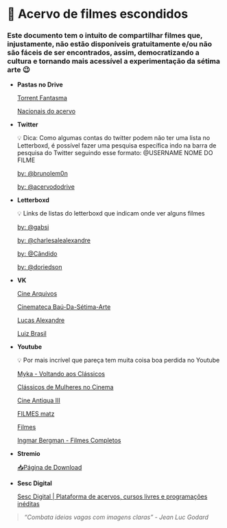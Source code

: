 # 🍿 Acervo de filmes escondidos

### Este documento tem o intuito de compartilhar filmes que, injustamente, não estão disponíveis gratuitamente e/ou não são fáceis de ser encontrados, assim, democratizando a cultura e tornando mais acessível a experimentação da sétima arte 😉

- **Pastas no Drive**
    
    [Torrent Fantasma](https://drive.google.com/drive/folders/1UAknxNJ2lYDv0RTQCFp9yJnJHsdkjHMW)
    
    [Nacionais do acervo](https://drive.google.com/drive/folders/1pQtpQfKa4VrIat5z11JVDMmVhh3Ux1NA)
    
- **Twitter**
    
    <aside>
    💡 Dica: Como algumas contas do twitter podem não ter uma lista no Letterboxd, é possível fazer uma pesquisa específica indo na barra de pesquisa do Twitter seguindo esse formato: @USERNAME NOME DO FILME
    
    </aside>
    
    [by: @brunolem0n](https://twitter.com/brunolem0n/status/1669377510780334083)
    
    [by: @acervododrive](https://twitter.com/acervododrive)
    
- **Letterboxd**
    
    <aside>
    💡 Links de listas do letterboxd que indicam onde ver alguns filmes
    
    </aside>
    
    [by: @gabsi](https://letterboxd.com/gabsteincian/list/catalogo/)
    
    [by: @charlesalealexandre](https://letterboxd.com/kingcharlesbr/list/watchlist-youtube-vimeo-with-links-1/)
    
    [by: @Cândido](https://letterboxd.com/joao_candido/list/cine-arquivos-vk/)
    
    [by: @doriedson](https://letterboxd.com/dori_critico/list/cinemateca-bau-da-setima-arte/)
    
- **VK**
    
    [Cine Arquivos](https://vk.com/id672517234)
    
    [Cinemateca Baú-Da-Sétima-Arte](https://vk.com/bausetima)
    
    [Lucas Alexandre](https://vk.com/id650755535)
    
    [Luiz Brasil](https://vk.com/id437024591)
    
- **Youtube**
    
    <aside>
    💡 Por mais incrível que pareça tem muita coisa boa perdida no Youtube
    
    </aside>
    
    [Myka - Voltando aos Clássicos](https://www.youtube.com/@VoltandoaosClassicos)
    
    [Clássicos de Mulheres no Cinema](https://www.youtube.com/@ClassicosdeMulheresnoCinema)
    
    [Cine Antiqua III](https://www.youtube.com/@cineantiqua3)
    
    [FILMES matz](https://youtube.com/playlist?list=PL32FYGEXVuZKPcuqUJu5BwkBZHDxV2QVg&feature=shared)
    
    [Filmes](https://youtube.com/playlist?list=PLQdbi7o784JquMPJupW3G1raLPSlcvpe-&feature=shared)
    
    [Ingmar Bergman - Filmes Completos](https://youtube.com/playlist?list=PLvxZ4hJhtdLwuPfOQUpBz8bkbaAenvlbw&feature=shared)
    
- **Stremio**
    
    [📥Página de Download](https://www.stremio.com/)
    
- **Sesc Digital**
    
    [Sesc Digital | Plataforma de acervos, cursos livres e programações inéditas](https://sesc.digital/categorias/cinema-e-video)
    

> *“Combata ideias vagas com imagens claras” - Jean Luc Godard*
>
